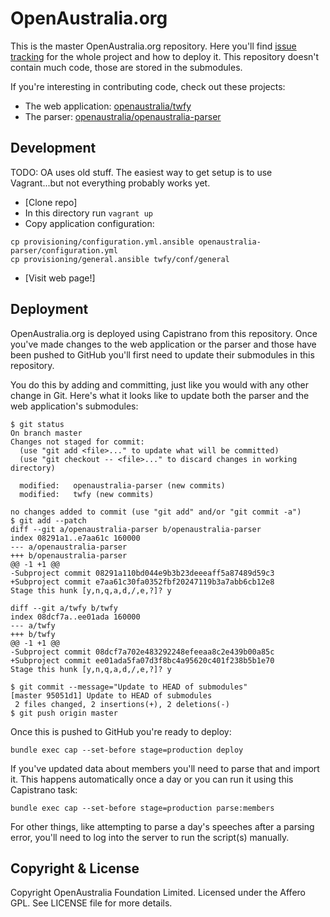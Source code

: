 # OpenAustralia.org

This is the master OpenAustralia.org repository. Here you'll find [issue tracking](https://github.com/openaustralia/openaustralia/issues) for the whole project and how to deploy it. This repository doesn't contain much code, those are stored in the submodules.

If you're interesting in contributing code, check out these projects:

* The web application: [openaustralia/twfy](https://github.com/openaustralia/twfy)
* The parser: [openaustralia/openaustralia-parser](https://github.com/openaustralia/openaustralia-parser)

## Development

TODO: OA uses old stuff. The easiest way to get setup is to use Vagrant...but not everything probably works yet.

* [Clone repo]
* In this directory run `vagrant up`
* Copy application configuration:
```
cp provisioning/configuration.yml.ansible openaustralia-parser/configuration.yml
cp provisioning/general.ansible twfy/conf/general
```
* [Visit web page!]

## Deployment

OpenAustralia.org is deployed using Capistrano from this repository. Once you've made changes to the web application or the parser and those have been pushed to GitHub you'll first need to update their submodules in this repository.

You do this by adding and committing, just like you would with any other change in Git. Here's what it looks like to update both the parser and the web application's submodules:

```
$ git status
On branch master
Changes not staged for commit:
  (use "git add <file>..." to update what will be committed)
  (use "git checkout -- <file>..." to discard changes in working directory)

  modified:   openaustralia-parser (new commits)
  modified:   twfy (new commits)

no changes added to commit (use "git add" and/or "git commit -a")
$ git add --patch
diff --git a/openaustralia-parser b/openaustralia-parser
index 08291a1..e7aa61c 160000
--- a/openaustralia-parser
+++ b/openaustralia-parser
@@ -1 +1 @@
-Subproject commit 08291a110bd044e9b3b23deeeaff5a87489d59c3
+Subproject commit e7aa61c30fa0352fbf20247119b3a7abb6cb12e8
Stage this hunk [y,n,q,a,d,/,e,?]? y

diff --git a/twfy b/twfy
index 08dcf7a..ee01ada 160000
--- a/twfy
+++ b/twfy
@@ -1 +1 @@
-Subproject commit 08dcf7a702e483292248efeeaa8c2e439b00a85c
+Subproject commit ee01ada5fa07d3f8bc4a95620c401f238b5b1e70
Stage this hunk [y,n,q,a,d,/,e,?]? y

$ git commit --message="Update to HEAD of submodules"
[master 95051d1] Update to HEAD of submodules
 2 files changed, 2 insertions(+), 2 deletions(-)
$ git push origin master
```

Once this is pushed to GitHub you're ready to deploy:

`bundle exec cap --set-before stage=production deploy`

If you've updated data about members you'll need to parse that and import it. This happens automatically once a day or you can run it using this Capistrano task:

`bundle exec cap --set-before stage=production parse:members`

For other things, like attempting to parse a day's speeches after a parsing error, you'll need to log into the server to run the script(s) manually.

## Copyright & License

Copyright OpenAustralia Foundation Limited. Licensed under the Affero GPL. See LICENSE file for more details.
